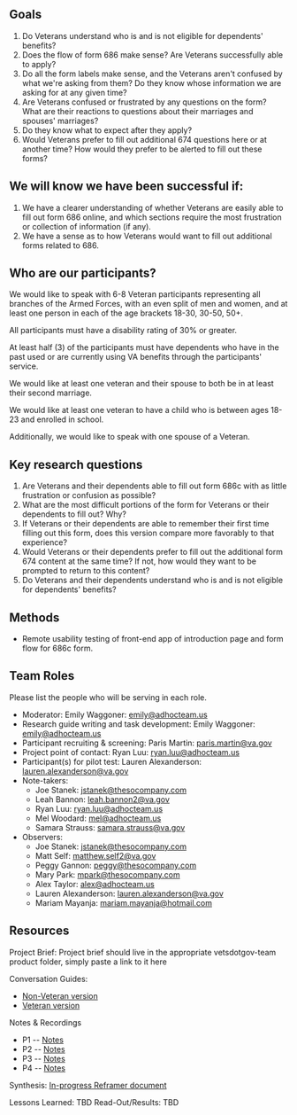 ## Goals

1. Do Veterans understand who is and is not eligible for dependents' benefits?
2. Does the flow of form 686 make sense? Are Veterans successfully able to apply?
3. Do all the form labels make sense, and the Veterans aren't confused by what we're asking from them? Do they know whose information we are asking for at any given time?
4. Are Veterans confused or frustrated by any questions on the form? What are their reactions to questions about their marriages and spouses' marriages?
5. Do they know what to expect after they apply?
6. Would Veterans prefer to fill out additional 674 questions here or at another time? How would they prefer to be alerted to fill out these forms?

## We will know we have been successful if:

1. We have a clearer understanding of whether Veterans are easily able to fill out form 686 online, and which sections require the most frustration or collection of information (if any).
2. We have a sense as to how Veterans would want to fill out additional forms related to 686.

## Who are our participants?

We would like to speak with 6-8 Veteran participants representing all branches of the Armed Forces, with an even split of men and women, and at least one person in each of the age brackets 18-30, 30-50, 50+.

All participants must have a disability rating of 30% or greater.

At least half (3) of the participants must have dependents who have in the past used or are currently using VA benefits through the participants' service.

We would like at least one veteran and their spouse to both be in at least their second marriage.

We would like at least one veteran to have a child who is between ages 18-23 and enrolled in school.

Additionally, we would like to speak with one spouse of a Veteran.

## Key research questions

1. Are Veterans and their dependents able to fill out form 686c with as little frustration or confusion as possible?
2. What are the most difficult portions of the form for Veterans or their dependents to fill out? Why?
3. If Veterans or their dependents are able to remember their first time filling out this form, does this version compare more favorably to that experience?
4. Would Veterans or their dependents prefer to fill out the additional form 674 content at the same time? If not, how would they want to be prompted to return to this content?
5. Do Veterans and their dependents understand who is and is not eligible for dependents' benefits?

## Methods

- Remote usability testing of front-end app of introduction page and form flow for 686c form.

## Team Roles
Please list the people who will be serving in each role.

- Moderator: Emily Waggoner: emily@adhocteam.us
- Research guide writing and task development: Emily Waggoner: emily@adhocteam.us
- Participant recruiting & screening: Paris Martin: paris.martin@va.gov
- Project point of contact: Ryan Luu: ryan.luu@adhocteam.us
- Participant(s) for pilot test: Lauren Alexanderson: lauren.alexanderson@va.gov
- Note-takers: 
  - Joe Stanek: jstanek@thesocompany.com
  - Leah Bannon: leah.bannon2@va.gov
  - Ryan Luu: ryan.luu@adhocteam.us 
  - Mel Woodard: mel@adhocteam.us
  - Samara Strauss: samara.strauss@va.gov
- Observers: 
  - Joe Stanek: jstanek@thesocompany.com
  - Matt Self: matthew.self2@va.gov
  - Peggy Gannon: peggy@thesocompany.com
  - Mary Park: mpark@thesocompany.com
  - Alex Taylor: alex@adhocteam.us
  - Lauren Alexanderson: lauren.alexanderson@va.gov
  - Mariam Mayanja: mariam.mayanja@hotmail.com
  
## Resources
Project Brief: Project brief should live in the appropriate vetsdotgov-team product folder, simply paste a link to it here

Conversation Guides:
- [Non-Veteran version](https://github.com/department-of-veterans-affairs/va.gov-team/blob/master/products/disability/declare-dependent/research/june-2018/686-conversation-guide-non-veteran-version.md)
- [Veteran version](https://github.com/department-of-veterans-affairs/va.gov-team/blob/master/products/disability/declare-dependent/research/june-2018/686-conversation-guide-veteran-version.md)

Notes & Recordings
- P1
-- [Notes](https://github.com/department-of-veterans-affairs/va.gov-team/blob/master/products/disability/declare-dependent/research/june-2018/p1-verbatim-observer-notes.md)
- P2
-- [Notes](https://github.com/department-of-veterans-affairs/va.gov-team/blob/master/products/disability/declare-dependent/research/june-2018/p2.md)
- P3
-- [Notes](https://github.com/department-of-veterans-affairs/va.gov-team/blob/master/products/disability/declare-dependent/research/june-2018/p3-6.18.18-1400.docx)
- P4
-- [Notes](https://github.com/department-of-veterans-affairs/va.gov-team/blob/master/products/disability/declare-dependent/research/june-2018/p4-notes.md)

Synthesis: [In-progress Reframer document](https://www.optimalworkshop.com/a/adhoc/reframer/projects/126bc333-dc7d-41ee-a5a6-d438f6c7c43e)

Lessons Learned: TBD
Read-Out/Results: TBD
